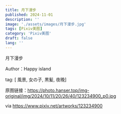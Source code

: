 ```yaml
---
title: 月下漫步
published: 2024-11-01
description: ''
image: './assets/images/月下漫步.jpg'
tags: [Pixiv美图]
category: 'Pixiv美图'
draft: false 
lang: ''
---
```


月下漫步

Author：Happy island

tag: [ 風景, 女の子, 黒髪, 夜晚]

原图链接：https://photo.hanser.top/img-original/img/2024/10/11/20/26/40/123234900_p0.jpg

via https://www.pixiv.net/artworks/123234900
